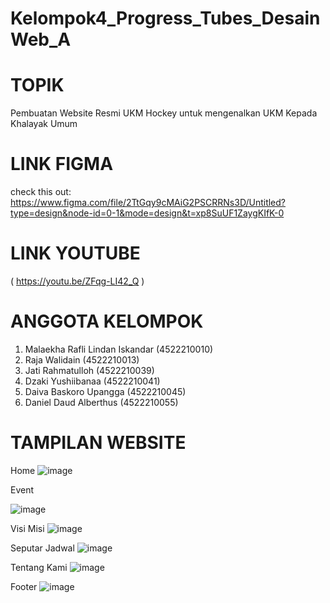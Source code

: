 # Kelompok4_Progress_Tubes_DesainWeb_A

# TOPIK
Pembuatan Website Resmi UKM Hockey untuk mengenalkan UKM Kepada Khalayak Umum
# LINK FIGMA
check this out: https://www.figma.com/file/2TtGqy9cMAiG2PSCRRNs3D/Untitled?type=design&node-id=0-1&mode=design&t=xp8SuUF1ZaygKIfK-0

# LINK YOUTUBE
( https://youtu.be/ZFqg-LI42_Q )

# ANGGOTA KELOMPOK
1. Malaekha Rafli Lindan Iskandar (4522210010)
2. Raja Walidain (4522210013)
3. Jati Rahmatulloh (4522210039)
4. Dzaki Yushiibanaa (4522210041)
5. Daiva Baskoro Upangga (4522210045)
6. Daniel Daud Alberthus (4522210055)

# TAMPILAN WEBSITE
Home
![image](https://github.com/DanielDaudAlberthus/Kelompok4_Progress_Tubes_DesainWeb_A/assets/144523084/c4ea810c-d261-43d0-aa3f-e14ff6aed182)

Event

![image](https://github.com/DanielDaudAlberthus/Kelompok4_Progress_Tubes_DesainWeb_A/assets/145998330/e3ac6f3d-2bc8-49c4-be5b-318426157a14)

Visi Misi
![image](https://github.com/DanielDaudAlberthus/Kelompok4_Progress_Tubes_DesainWeb_A/assets/144523084/77875ba2-4d1a-499b-9d1e-6f6717d8f810)

Seputar Jadwal
![image](https://github.com/DanielDaudAlberthus/Kelompok4_Progress_Tubes_DesainWeb_A/assets/144523084/a717525c-7e90-4d50-871c-44a4f0506790)


Tentang Kami
![image](https://github.com/DanielDaudAlberthus/Kelompok4_Progress_Tubes_DesainWeb_A/assets/144523084/9e495243-6791-4fb3-9d93-220697534383)

Footer
![image](https://github.com/DanielDaudAlberthus/Kelompok4_Progress_Tubes_DesainWeb_A/assets/144523084/3f1d770d-5b99-4a98-b16c-3e72a3c91458)
